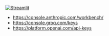 [![Streamlit](https://img.shields.io/badge/Streamlit-1.2.0-FF4B4B.svg?style=flat&logo=Streamlit&logoColor=white)](https://streamlit.io)

  * https://console.anthropic.com/workbench/
  * https://console.groq.com/keys
  * https://platform.openai.com/api-keys